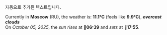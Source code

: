 
자동으로 추가된 텍스트입니다.

<!--START_SECTION:weather:moscow-->
Currently in **Moscow** (RU), the weather is: **11.1°C** (feels like **9.9°C**), ***overcast clouds***<br/>
On *October 05, 2025*, the *sun rises* at 🌅**06:39** and *sets* at 🌇**17:55**.
<!--END_SECTION:weather-->
